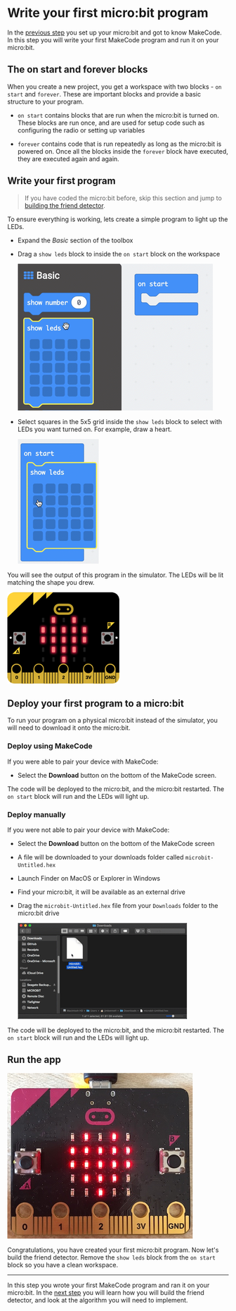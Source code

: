 # Write your first micro:bit program

In the [previous step](./GettingStarted.md) you set up your micro:bit and got to know MakeCode. In this step you will write your first MakeCode program and run it on your micro:bit.

## The on start and forever blocks

When you create a new project, you get a workspace with two blocks - `on start` and `forever`. These are important blocks and provide a basic structure to your program.

* `on start` contains blocks that are run when the micro:bit is turned on. These blocks are run once, and are used for setup code such as configuring the radio or setting up variables

* `forever` contains code that is run repeatedly as long as the micro:bit is powered on. Once all the blocks inside the `forever` block have executed, they are executed again and again.

## Write your first program

> If you have coded the micro:bit before, skip this section and jump to [building the friend detector](./Algorithm.md).

To ensure everything is working, lets create a simple program to light up the LEDs.

* Expand the *Basic* section of the toolbox
* Drag a `show leds` block to inside the `on start` block on the workspace
  
  ![Animated gif showing the show leds block being dragged into the on start block](../Images/DragShowLeds.gif)

* Select squares in the 5x5 grid inside the `show leds` block to select with LEDs you want turned on. For example, draw a heart.
  
  ![Animated gif showing the squares in the show leds block being toggled to show a heart shape](../Images/LightLeds.gif)

You will see the output of this program in the simulator. The LEDs will be lit matching the shape you drew.

![The simulator showing LEDs lit in a heart shape](../Images/FirstProgramRunningOnSimulator.png)

## Deploy your first program to a micro:bit

To run your program on a physical micro:bit instead of the simulator, you will need to download it onto the micro:bit.

### Deploy using MakeCode

If you were able to pair your device with MakeCode:

* Select the **Download** button on the bottom of the MakeCode screen.

The code will be deployed to the micro:bit, and the micro:bit restarted. The `on start` block will run and the LEDs will light up.

### Deploy manually

If you were not able to pair your device with MakeCode:

* Select the **Download** button on the bottom of the MakeCode screen
* A file will be downloaded to your downloads folder called `microbit-Untitled.hex`
* Launch Finder on MacOS or Explorer in Windows
* Find your micro:bit, it will be available as an external drive
* Drag the `microbit-Untitled.hex` file from your `Downloads` folder to the micro:bit drive
  
  ![Animated gif showing the hex file being dragged from the downloads folder to the micro:bit drive](../Images/DragHexFile.gif)

The code will be deployed to the micro:bit, and the micro:bit restarted. The `on start` block will run and the LEDs will light up.

## Run the app

![A photo of the micro:bit with the LEDs lit up like a heart](../Images/HeartOnMicrobit.jpg)

Congratulations, you have created your first micro:bit program. Now let's build the friend detector. Remove the `show leds` block from the `on start` block so you have a clean workspace.

<hr/>

In this step you wrote your first MakeCode program and ran it on your micro:bit. In the [next step](./Algorithm.md) you will learn how you will build the friend detector, and look at the algorithm you will need to implement.
